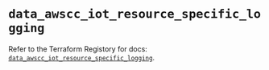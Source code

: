 # `data_awscc_iot_resource_specific_logging`

Refer to the Terraform Registory for docs: [`data_awscc_iot_resource_specific_logging`](https://registry.terraform.io/providers/hashicorp/awscc/0.70.0/docs/data-sources/iot_resource_specific_logging).
